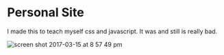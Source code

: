 # Personal Site
I made this to teach myself css and javascript. It was and still is really bad.

![screen shot 2017-03-15 at 8 57 49 pm](https://cloud.githubusercontent.com/assets/7296193/23977056/1f9f6202-09c2-11e7-9d9f-8a90a197c13b.png)
